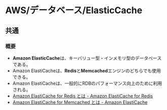 # AWS/データベース/ElasticCache

## 共通

### 概要

- **Amazon ElasticCache**は、キーバリュー型・インメモリ型のデータベースである。
- Amazon ElastiCacheは、**Redis**と**Memcached**エンジンのどちらでも使用できる。
- Amazon ElastiCacheは、一般的にRDBのパフォーマンス向上のために利用される。
- [Amazon ElastiCache for Redis とは - Amazon ElastiCache for Redis](https://docs.aws.amazon.com/ja_jp/AmazonElastiCache/latest/red-ug/WhatIs.html)
- [Amazon ElastiCache for Memcached とは - Amazon ElastiCache](https://docs.aws.amazon.com/ja_jp/AmazonElastiCache/latest/mem-ug/WhatIs.html)
